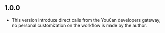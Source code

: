 ## 1.0.0

- This version introduce direct calls from the YouCan developers gateway, no personal customization on the workflow is made by the author.
